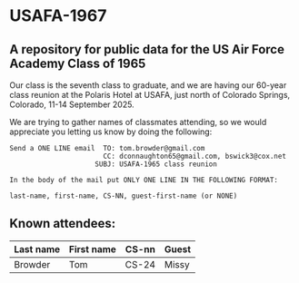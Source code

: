 USAFA-1967
==========

A repository for public data for the US Air Force Academy Class of 1965
-----------------------------------------------------------------------

Our class is the seventh class to graduate, and we are having our 60-year class reunion at the Polaris Hotel at USAFA, just north of Colorado Springs, Colorado, 11-14 September 2025.

We are trying to gather names of classmates attending, so we would appreciate you letting us know by doing the following:

    Send a ONE LINE email  TO: tom.browder@gmail.com
                           CC: dconnaughton65@gmail.com, bswick3@cox.net
                         SUBJ: USAFA-1965 class reunion

    In the body of the mail put ONLY ONE LINE IN THE FOLLOWING FORMAT:

    last-name, first-name, CS-NN, guest-first-name (or NONE)

Known attendees:
----------------

<table class="pod-table">
<thead><tr>
<th>Last name</th> <th>First name</th> <th>CS-nn</th> <th>Guest</th>
</tr></thead>
<tbody>
<tr> <td>Browder</td> <td>Tom</td> <td>CS-24</td> <td>Missy</td> </tr>
</tbody>
</table>

